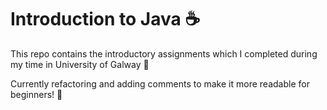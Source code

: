 # Introduction to Java ☕

This repo contains the introductory assignments which I completed during my time in University of Galway 🏫

Currently refactoring and adding comments to make it more readable for beginners! 📝
